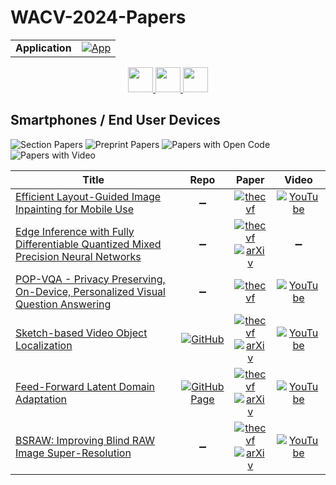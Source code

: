 # WACV-2024-Papers

<table>
    <tr>
        <td><strong>Application</strong></td>
        <td>
            <a href="https://huggingface.co/spaces/DmitryRyumin/NewEraAI-Papers" style="float:left;">
                <img src="https://img.shields.io/badge/🤗-NewEraAI--Papers-FFD21F.svg" alt="App" />
            </a>
        </td>
    </tr>
</table>

<div align="center">
    <a href="https://github.com/DmitryRyumin/WACV-2024-Papers/blob/main/sections/2024/main/robotics.md">
        <img src="https://cdn.jsdelivr.net/gh/DmitryRyumin/NewEraAI-Papers@main/images/left.svg" width="40" alt="" />
    </a>
    <a href="https://github.com/DmitryRyumin/WACV-2024-Papers/">
        <img src="https://cdn.jsdelivr.net/gh/DmitryRyumin/NewEraAI-Papers@main/images/home.svg" width="40" alt="" />
    </a>
    <a href="https://github.com/DmitryRyumin/WACV-2024-Papers/blob/main/sections/2024/main/cv_for_social_good.md">
        <img src="https://cdn.jsdelivr.net/gh/DmitryRyumin/NewEraAI-Papers@main/images/right.svg" width="40" alt="" />
    </a>
</div>

## Smartphones / End User Devices

![Section Papers](https://img.shields.io/badge/Section%20Papers-6-42BA16) ![Preprint Papers](https://img.shields.io/badge/Preprint%20Papers-4-b31b1b) ![Papers with Open Code](https://img.shields.io/badge/Papers%20with%20Open%20Code-1-1D7FBF) ![Papers with Video](https://img.shields.io/badge/Papers%20with%20Video-5-FF0000)

| **Title** | **Repo** | **Paper** | **Video** |
|-----------|:--------:|:---------:|:---------:|
| [Efficient Layout-Guided Image Inpainting for Mobile Use](https://openaccess.thecvf.com/content/WACV2024/html/Li_Efficient_Layout-Guided_Image_Inpainting_for_Mobile_Use_WACV_2024_paper.html) | :heavy_minus_sign: | [![thecvf](https://img.shields.io/badge/pdf-thecvf-7395C5.svg)](https://openaccess.thecvf.com/content/WACV2024/papers/Li_Efficient_Layout-Guided_Image_Inpainting_for_Mobile_Use_WACV_2024_paper.pdf) | [![YouTube](https://img.shields.io/badge/YouTube-%23FF0000.svg?style=for-the-badge&logo=YouTube&logoColor=white)](https://www.youtube.com/watch?v=ZFzpM3u0Wl0) |
| [Edge Inference with Fully Differentiable Quantized Mixed Precision Neural Networks](https://openaccess.thecvf.com/content/WACV2024/html/Schaefer_Edge_Inference_With_Fully_Differentiable_Quantized_Mixed_Precision_Neural_Networks_WACV_2024_paper.html) | :heavy_minus_sign: | [![thecvf](https://img.shields.io/badge/pdf-thecvf-7395C5.svg)](https://openaccess.thecvf.com/content/WACV2024/papers/Schaefer_Edge_Inference_With_Fully_Differentiable_Quantized_Mixed_Precision_Neural_Networks_WACV_2024_paper.pdf) <br /> [![arXiv](https://img.shields.io/badge/arXiv-2206.07741-b31b1b.svg)](http://arxiv.org/abs/2206.07741) | :heavy_minus_sign: |
| [POP-VQA - Privacy Preserving, On-Device, Personalized Visual Question Answering](https://openaccess.thecvf.com/content/WACV2024/html/Sahu_POP-VQA_-_Privacy_Preserving_On-Device_Personalized_Visual_Question_Answering_WACV_2024_paper.html) | :heavy_minus_sign: | [![thecvf](https://img.shields.io/badge/pdf-thecvf-7395C5.svg)](https://openaccess.thecvf.com/content/WACV2024/papers/Sahu_POP-VQA_-_Privacy_Preserving_On-Device_Personalized_Visual_Question_Answering_WACV_2024_paper.pdf) | [![YouTube](https://img.shields.io/badge/YouTube-%23FF0000.svg?style=for-the-badge&logo=YouTube&logoColor=white)](https://www.youtube.com/watch?v=gIXabUB5G98) |
| [Sketch-based Video Object Localization](https://openaccess.thecvf.com/content/WACV2024/html/Woo_Sketch-Based_Video_Object_Localization_WACV_2024_paper.html) | [![GitHub](https://img.shields.io/github/stars/sangminwoo/SVOL?style=flat)](https://github.com/sangminwoo/SVOL) | [![thecvf](https://img.shields.io/badge/pdf-thecvf-7395C5.svg)](https://openaccess.thecvf.com/content/WACV2024/papers/Woo_Sketch-Based_Video_Object_Localization_WACV_2024_paper.pdf) <br /> [![arXiv](https://img.shields.io/badge/arXiv-2304.00450-b31b1b.svg)](http://arxiv.org/abs/2304.00450) | [![YouTube](https://img.shields.io/badge/YouTube-%23FF0000.svg?style=for-the-badge&logo=YouTube&logoColor=white)](https://www.youtube.com/watch?v=_RSFXFoikxE) |
| [Feed-Forward Latent Domain Adaptation](https://openaccess.thecvf.com/content/WACV2024/html/Bohdal_Feed-Forward_Latent_Domain_Adaptation_WACV_2024_paper.html) | [![GitHub Page](https://img.shields.io/badge/GitHub-Page-159957.svg)](https://ondrejbohdal.github.io/cxda/) | [![thecvf](https://img.shields.io/badge/pdf-thecvf-7395C5.svg)](https://openaccess.thecvf.com/content/WACV2024/papers/Bohdal_Feed-Forward_Latent_Domain_Adaptation_WACV_2024_paper.pdf) <br /> [![arXiv](https://img.shields.io/badge/arXiv-2207.07624-b31b1b.svg)](http://arxiv.org/abs/2207.07624) | [![YouTube](https://img.shields.io/badge/YouTube-%23FF0000.svg?style=for-the-badge&logo=YouTube&logoColor=white)](https://www.youtube.com/watch?v=siNQ1eorPas) |
| [BSRAW: Improving Blind RAW Image Super-Resolution](https://openaccess.thecvf.com/content/WACV2024/html/Conde_BSRAW_Improving_Blind_RAW_Image_Super-Resolution_WACV_2024_paper.html) | :heavy_minus_sign: | [![thecvf](https://img.shields.io/badge/pdf-thecvf-7395C5.svg)](https://openaccess.thecvf.com/content/WACV2024/papers/Conde_BSRAW_Improving_Blind_RAW_Image_Super-Resolution_WACV_2024_paper.pdf) <br /> [![arXiv](https://img.shields.io/badge/arXiv-2312.15487-b31b1b.svg)](http://arxiv.org/abs/2312.15487) | [![YouTube](https://img.shields.io/badge/YouTube-%23FF0000.svg?style=for-the-badge&logo=YouTube&logoColor=white)](https://www.youtube.com/watch?v=UhxAeK8LueU) |
